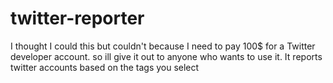 # twitter-reporter
I thought I could this but couldn't because I need to pay 100$ for a Twitter developer account. so ill give it out to anyone who wants to use it. It reports twitter accounts based on the tags you select
